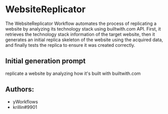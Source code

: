 
# WebsiteReplicator

The WebsiteReplicator Workflow automates the process of replicating a website by analyzing its technology stack using builtwith.com API. First, it retrieves the technology stack information of the target website, then it generates an initial replica skeleton of the website using the acquired data, and finally tests the replica to ensure it was created correctly.
## Initial generation prompt
replicate a website by analyzing how it's built with builtwith.com

## Authors: 
- yWorkflows
- krillin#9901
        